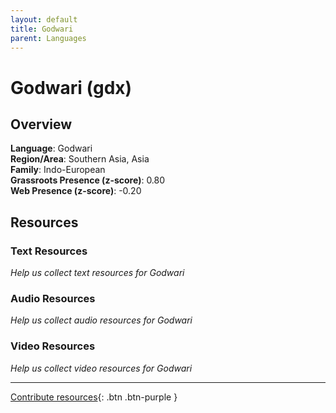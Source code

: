 ```yaml
---
layout: default
title: Godwari
parent: Languages
---
```


# Godwari (gdx)

## Overview

**Language**: Godwari  
**Region/Area**: Southern Asia, Asia  
**Family**: Indo-European  
**Grassroots Presence (z-score)**: 0.80  
**Web Presence (z-score)**: -0.20  

## Resources

### Text Resources
*Help us collect text resources for Godwari*

### Audio Resources
*Help us collect audio resources for Godwari*

### Video Resources
*Help us collect video resources for Godwari*

---

[Contribute resources](https://forms.office.com/e/1SfLJx3u1r){: .btn .btn-purple }
